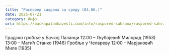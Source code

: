 ```yaml
---
title: "Распоред сахрана за среду (04.06.)"
date: 2025-07-21
category: Инфо
url: https://backapalankavesti.com/info/raspored-sahrana/raspored-sahrana-za-sredu-04-06/
---
```


Градско гробље у Бачкој Паланци
12:00 – Љубојевић Милорад (1953)
13:00 – Матић Станко (1946)
Гробље у Челареву
12:00 – Марјановић Миле (1935)
